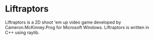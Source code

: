 # Liftraptors
Liftraptors is a 2D shoot 'em up video game developed by Cameron.McKinney.Prog for Microsoft Windows. Liftraptors is written in C++ using raylib.
